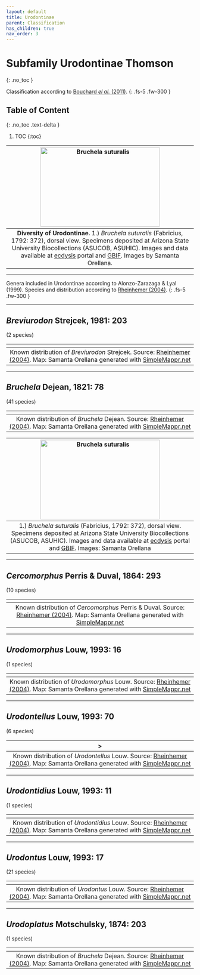 ```yaml
---
layout: default
title: Urodontinae
parent: Classification
has_children: true
nav_order: 3
---
```



# Subfamily Urodontinae Thomson
{: .no_toc }

Classification according to [Bouchard _el al._ (2011)](https://zookeys.pensoft.net/articles.php?id=4001).
{: .fs-5 .fw-300 }


## Table of Content
{: .no_toc .text-delta }

1. TOC
{:toc}

| [<img src="https://serv.biokic.asu.edu/imglib/ecdysis/ASU_ASUCOB/ASUCOB0015/ASUCOB0015361_dorsal_edited_1623815867.jpg" alt="Bruchela suturalis" width="320" height="213.4">](https://serv.biokic.asu.edu/ecdysis/collections/individual/index.php?occid=650188) |
|:--:| 
|**Diversity of Urodontinae.** 1.) *Bruchela suturalis* (Fabricius, 1792: 372), dorsal view. Specimens deposited at Arizona State University Biocollections (ASUCOB, ASUHIC). Images and data available at [ecdysis](https://serv.biokic.asu.edu/ecdysis/index.php) portal and [GBIF](gbif.org). Images by Samanta Orellana.|

---

Genera included in Urodontinae according to Alonzo-Zarazaga & Lyal (1999).
Species and distribution according to [Rheinhemer (2004)](https://www.zobodat.at/pdf/Mitt-Ent-Ver-Stuttgart_39_2004_0001-0244.pdf).
{: .fs-5 .fw-300 }

---

## _Breviurodon_ Strejcek, 1981: 203
(2 species)

|<img src="https://www.simplemappr.net/map/18873" alt="" />| 
|:--:| 
|Known distribution of _Breviurodon_ Strejcek. Source: [Rheinhemer (2004)](https://www.zobodat.at/pdf/Mitt-Ent-Ver-Stuttgart_39_2004_0001-0244.pdf). Map: Samanta Orellana generated with [SimpleMappr.net](https://www.simplemappr.net/) |

---

## _Bruchela_ Dejean, 1821: 78
(41 species)

|<img src="https://www.simplemappr.net/map/18872" alt="" />| 
|:--:| 
|Known distribution of _Bruchela_ Dejean. Source: [Rheinhemer (2004)](https://www.zobodat.at/pdf/Mitt-Ent-Ver-Stuttgart_39_2004_0001-0244.pdf). Map: Samanta Orellana generated with [SimpleMappr.net](https://www.simplemappr.net/) |

| [<img src="https://serv.biokic.asu.edu/imglib/ecdysis/ASU_ASUCOB/ASUCOB0015/ASUCOB0015361_dorsal_edited_1623815867.jpg" alt="Bruchela suturalis" width="320" height="213.4">](https://serv.biokic.asu.edu/ecdysis/collections/individual/index.php?occid=650188) | 
|:--:| 
|1.) *Bruchela suturalis* (Fabricius, 1792: 372), dorsal view. Specimens deposited at Arizona State University Biocollections (ASUCOB, ASUHIC). Images and data available at [ecdysis](https://serv.biokic.asu.edu/ecdysis/index.php) portal and [GBIF](gbif.org). Images: Samanta Orellana|

---

## _Cercomorphus_ Perris & Duval, 1864: 293
(10 species)

|<img src="https://www.simplemappr.net/map/18874" alt="" />| 
|:--:| 
|Known distribution of _Cercomorphus_ Perris & Duval. Source: [Rheinhemer (2004)](https://www.zobodat.at/pdf/Mitt-Ent-Ver-Stuttgart_39_2004_0001-0244.pdf). Map: Samanta Orellana generated with [SimpleMappr.net](https://www.simplemappr.net/) |

---

## _Urodomorphus_ Louw, 1993: 16
(1 species)

|<img src="https://www.simplemappr.net/map/18875" alt="" />| 
|:--:| 
|Known distribution of _Urodomorphus_ Louw. Source: [Rheinhemer (2004)](https://www.zobodat.at/pdf/Mitt-Ent-Ver-Stuttgart_39_2004_0001-0244.pdf). Map: Samanta Orellana generated with [SimpleMappr.net](https://www.simplemappr.net/) |

---

## _Urodontellus_ Louw, 1993: 70
(6 species)

|<img src="https://www.simplemappr.net/map/18876" alt="" />>| 
|:--:| 
|Known distribution of _Urodontellus_ Louw. Source: [Rheinhemer (2004)](https://www.zobodat.at/pdf/Mitt-Ent-Ver-Stuttgart_39_2004_0001-0244.pdf). Map: Samanta Orellana generated with [SimpleMappr.net](https://www.simplemappr.net/) |

---

## _Urodontidius_ Louw, 1993: 11
(1 species)

|<img src="https://www.simplemappr.net/map/18877" alt="" />| 
|:--:| 
|Known distribution of _Urodontidius_ Louw. Source: [Rheinhemer (2004)](https://www.zobodat.at/pdf/Mitt-Ent-Ver-Stuttgart_39_2004_0001-0244.pdf). Map: Samanta Orellana generated with [SimpleMappr.net](https://www.simplemappr.net/) |

---

## _Urodontus_ Louw, 1993: 17
(21 species)

|<img src="https://www.simplemappr.net/map/18878" alt="" />| 
|:--:| 
|Known distribution of _Urodontus_ Louw. Source: [Rheinhemer (2004)](https://www.zobodat.at/pdf/Mitt-Ent-Ver-Stuttgart_39_2004_0001-0244.pdf). Map: Samanta Orellana generated with [SimpleMappr.net](https://www.simplemappr.net/) |

---

## _Urodoplatus_ Motschulsky, 1874: 203
(1 species)

|<img src="https://www.simplemappr.net/map/18879" alt="" />| 
|:--:| 
|Known distribution of _Bruchela_ Dejean. Source: [Rheinhemer (2004)](https://www.zobodat.at/pdf/Mitt-Ent-Ver-Stuttgart_39_2004_0001-0244.pdf). Map: Samanta Orellana generated with [SimpleMappr.net](https://www.simplemappr.net/) |
